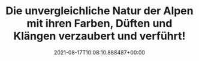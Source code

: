 ---
date: '2021-08-17T10:08:10.888487+00:00'
found_at: '2014-12-07'
found_url: https://www.milka.de/marke/alpenmomente
title: 'Die unvergleichliche Natur der Alpen mit ihren Farben, Düften und Klängen
  verzaubert und verführt! '
---